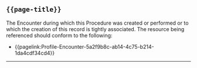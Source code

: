 ## <code>{{page-title}}</code>

The Encounter during which this Procedure was created or performed or to which the creation of this record is tightly associated. The resource being referenced should conform to the following:
- {{pagelink:Profile-Encounter-5a2f9b8c-ab14-4c75-b214-1da4cdf34cd4}}

---



